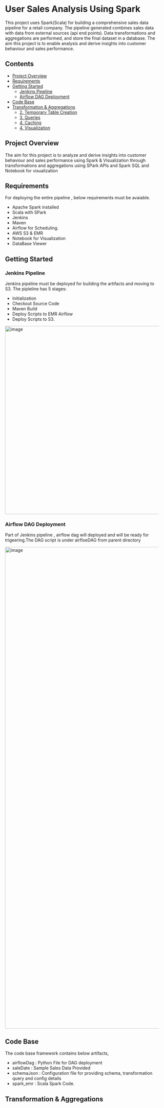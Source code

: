 # User Sales Analysis Using Spark

This project uses Spark(Scala) for building a comprehensive sales data pipeline for a retail company. The pipeline generated 
combines sales data with data from external sources (api end points). Data transformations and aggregations are performed, and store the final dataset in a database. The aim this project is to enable analysis and derive insights into customer behaviour and sales performance.

## Contents
- [Project Overview](#project-overview)
- [Requirements](#requirements)
- [Getting Started](#getting-started)
  - [Jenkins Pipeline](#jenkins-pipeline)
  - [Airflow DAG Deployment](#airflow-dag-deployment)
- [Code Base](#code-base)
- [Transformation & Aggregations](#transformation-&-aggregations)
  - [2. Temporary Table Creation](#2-temporary-table-creation)
  - [3. Queries](#3-queries)
  - [4. Caching](#4-caching)
  - [4. Visualization](#4-caching)
 
## Project Overview

  The aim for this project is to analyze and derive insights into customer behaviour and sales performance using Spark & Visualization through transformations and aggregations using SPark APIs and Spark SQL and Notebook for visualization

## Requirements

  For deploying the entire pipeline , below requirements must be avaiable.
  
  - Apache Spark installed
  - Scala with SPark
  - Jenkins
  - Maven
  - Airflow for Scheduling.
  - AWS S3 & EMR
  - Notebook for Visualization
  - DataBase Viewer
 
## Getting Started

### Jenkins Pipeline
  
  Jenkins pipeline must be deployed for building the artifacts and moving to S3. The pipleline has 5 stages:

  - Initialization
  - Checkout Source Code
  - Maven Build
  - Deploy Scripts to EMR Airflow
  - Deploy Scripts to S3.

<img width="615" alt="image" src="https://github.com/mlbarathy/user-sales-analysis/assets/43374951/00459af1-8e4c-4e81-a5b9-a0393ca0ae98">



### Airflow DAG Deployment

Part of Jenkins pipeline , airflow dag will deployed and will be ready for trigeering.The DAG script is under airfloeDAG from parent directory

<img width="1574" alt="image" src="https://github.com/mlbarathy/user-sales-analysis/assets/43374951/d698d75a-927e-4e5d-b918-4bd20ab9318e">



## Code Base

The code base framework contains below artifacts,

  - airflowDag  : Python File for DAG deployment
  - saleDate    : Sample Sales Data Provided
  - schemaJson  : Configuration file for providing schema, transformation query and config details
  - spark_emr   : Scala Spark Code.

## Transformation & Aggregations






    
  

  
